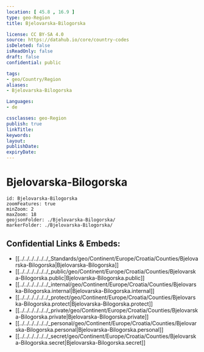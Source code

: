 ```yaml
---
location: [ 45.8 , 16.9 ] 
type: geo-Region
title: Bjelovarska-Bilogorska

license: CC BY-SA 4.0
source: https://datahub.io/core/country-codes
isDeleted: false
isReadOnly: false
draft: false
confidential: public

tags:
- geo/Country/Region
aliases:
- Bjelovarska-Bilogorska

Languages:
- de

cssclasses: geo-Region
publish: true
linkTitle: 
keywords: 
layout: 
publishDate: 
expiryDate: 
---
```


# Bjelovarska-Bilogorska

```leaflet
id: Bjelovarska-Bilogorska
zoomFeatures: true 
minZoom: 2 
maxZoom: 18
geojsonFolder: ./Bjelovarska-Bilogorska/
markerFolder: ./Bjelovarska-Bilogorska/
```


## Confidential Links & Embeds: 
- [[../../../../../../_Standards/geo/Continent/Europe/Croatia/Counties/Bjelovarska-Bilogorska|Bjelovarska-Bilogorska]] 
- [[../../../../../../_public/geo/Continent/Europe/Croatia/Counties/Bjelovarska-Bilogorska.public|Bjelovarska-Bilogorska.public]] 
- [[../../../../../../_internal/geo/Continent/Europe/Croatia/Counties/Bjelovarska-Bilogorska.internal|Bjelovarska-Bilogorska.internal]] 
- [[../../../../../../_protect/geo/Continent/Europe/Croatia/Counties/Bjelovarska-Bilogorska.protect|Bjelovarska-Bilogorska.protect]] 
- [[../../../../../../_private/geo/Continent/Europe/Croatia/Counties/Bjelovarska-Bilogorska.private|Bjelovarska-Bilogorska.private]] 
- [[../../../../../../_personal/geo/Continent/Europe/Croatia/Counties/Bjelovarska-Bilogorska.personal|Bjelovarska-Bilogorska.personal]] 
- [[../../../../../../_secret/geo/Continent/Europe/Croatia/Counties/Bjelovarska-Bilogorska.secret|Bjelovarska-Bilogorska.secret]] 

